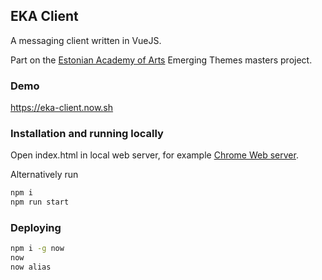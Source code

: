 ## EKA Client

A messaging client written in VueJS.

Part on the [Estonian Academy of Arts](https://www.artun.ee/en/home/) Emerging Themes masters project.

### Demo

https://eka-client.now.sh

### Installation and running locally

Open index.html in local web server, for example [Chrome Web server](https://chrome.google.com/webstore/detail/web-server-for-chrome/ofhbbkphhbklhfoeikjpcbhemlocgigb?hl=en).

Alternatively run

```sh
npm i
npm run start
```

### Deploying

```sh
npm i -g now
now
now alias
```
